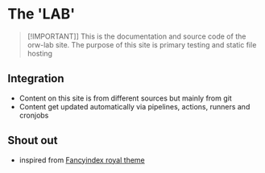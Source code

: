 # The 'LAB'

> [!IMPORTANT]]
> This is the documentation and source code of the orw-lab site. The purpose of this site is primary testing and static file hosting

## Integration
* Content on this site is from different sources but mainly from git
* Content get updated automatically via pipelines, actions, runners and cronjobs

## Shout out
* inspired from [Fancyindex royal theme](https://github.com/leshniak/fancyindex-royal-theme)

